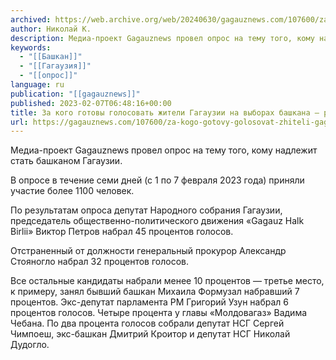 ```yaml
---
archived: https://web.archive.org/web/20240630/gagauznews.com/107600/za-kogo-gotovy-golosovat-zhiteli-gagauzii-na-vyborah-bashkana-rezultaty-oprosa-gagauznews.html
author: Николай К.
description: Медиа-проект Gagauznews провел опрос на тему того, кому надлежит стать башканом Гагаузии. В опросе в течение семи дней (с 1 по 7 февраля 2023 года) приняли участие более 1100 человек. По результатам опроса депутат Народного собрания Гагаузии, председатель общественно-политического движения «Gagauz Halk Birlii» Виктор Петров набрал 45 процентов голосов. Отстраненный от должности генеральный прокурор Александр Стояногло набрал 32 процентов голосов. Все остальные кандидаты набрали менее 10 процентов — третье место, к примеру, занял бывший башкан Михаила Формузал набравший 7 процентов. Экс-депутат парламента РМ Григорий Узун набрал 6 процентов голосов. Четыре процента у главы «Молдовагаз» Вадима Чебана. По два процента голосов […]
keywords:
  - "[[Башкан]]"
  - "[[Гагаузия]]"
  - "[[опрос]]"
language: ru
publication: "[[gagauznews]]"
published: 2023-02-07T06:48:16+00:00
title: За кого готовы голосовать жители Гагаузии на выборах башкана – результаты опроса Gagauznews
url: https://gagauznews.com/107600/za-kogo-gotovy-golosovat-zhiteli-gagauzii-na-vyborah-bashkana-rezultaty-oprosa-gagauznews.html
---
```


Медиа-проект Gagauznews провел опрос на тему того, кому надлежит стать башканом Гагаузии.

В опросе в течение семи дней (с 1 по 7 февраля 2023 года) приняли участие более 1100 человек.

По результатам опроса депутат Народного собрания Гагаузии, председатель общественно-политического движения «Gagauz Halk Birlii» Виктор Петров набрал 45 процентов голосов.

Отстраненный от должности генеральный прокурор Александр Стояногло набрал 32 процентов голосов.

Все остальные кандидаты набрали менее 10 процентов — третье место, к примеру, занял бывший башкан Михаила Формузал набравший 7 процентов. Экс-депутат парламента РМ Григорий Узун набрал 6 процентов голосов. Четыре процента у главы «Молдовагаз» Вадима Чебана. По два процента голосов собрали депутат НСГ Сергей Чимпоеш, экс-башкан Дмитрий Кроитор и депутат НСГ Николай Дудогло.